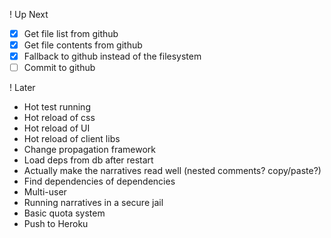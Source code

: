 ! Up Next

 - [X] Get file list from github
 - [X] Get file contents from github
 - [X] Fallback to github instead of the filesystem
 - [ ] Commit to github

! Later

 - Hot test running
 - Hot reload of css
 - Hot reload of UI
 - Hot reload of client libs
 - Change propagation framework
 - Load deps from db after restart
 - Actually make the narratives read well (nested comments? copy/paste?)
 - Find dependencies of dependencies
 - Multi-user
 - Running narratives in a secure jail
 - Basic quota system
 - Push to Heroku